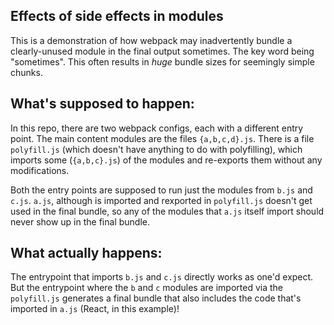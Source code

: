 Effects of side effects in modules
----------------------------------

This is a demonstration of how webpack may inadvertently bundle a
clearly-unused module in the final output sometimes. The key word being
"sometimes". This often results in *huge* bundle sizes for seemingly
simple chunks.

What's supposed to happen:
-------------------------

In this repo, there are two webpack configs, each with a different entry point.
The main content modules are the files `{a,b,c,d}.js`. There is a file
`polyfill.js` (which doesn't have anything to do with polyfilling), which
imports some (`{a,b,c}.js`) of the modules and re-exports them without any
modifications.

Both the entry points are supposed to run just the modules from `b.js` and
`c.js`. `a.js`, although is imported and rexported in `polyfill.js` doesn't get
used in the final bundle, so any of the modules that `a.js` itself import
should never show up in the final bundle.


What actually happens:
----------------------

The entrypoint that imports `b.js` and `c.js` directly works as one'd expect.
But the entrypoint where the `b` and `c` modules are imported via the
`polyfill.js` generates a final bundle that also includes the code that's
imported in `a.js` (React, in this example)!
